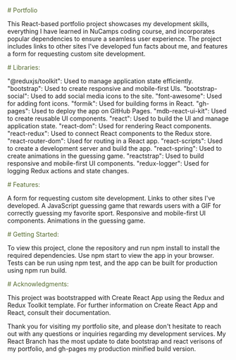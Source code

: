 <span style="color: #556B2F;"># Portfolio</span>

This React-based portfolio project showcases my development skills, everything I have learned in NuCamps coding course, and incorporates popular dependencies to ensure a seamless user experience. The project includes links to other sites I've developed fun facts about me, and features a form for requesting custom site development.

<span style="color: #556B2F;"># Libraries:</span>

"@reduxjs/toolkit": Used to manage application state efficiently.
"bootstrap": Used to create responsive and mobile-first UIs.
"bootstrap-social": Used to add social media icons to the site.
"font-awesome": Used for adding font icons.
"formik": Used for building forms in React.
"gh-pages": Used to deploy the app on GitHub Pages.
"mdb-react-ui-kit": Used to create reusable UI components.
"react": Used to build the UI and manage application state.
"react-dom": Used for rendering React components.
"react-redux": Used to connect React components to the Redux store.
"react-router-dom": Used for routing in a React app.
"react-scripts": Used to create a development server and build the app.
"react-spring": Used to create animations in the guessing game.
"reactstrap": Used to build responsive and mobile-first UI components.
"redux-logger": Used for logging Redux actions and state changes.

<span style="color: #556B2F;"># Features:</span>

A form for requesting custom site development.
Links to other sites I've developed.
A JavaScript guessing game that rewards users with a GIF for correctly guessing my favorite sport.
Responsive and mobile-first UI components.
Animations in the guessing game.

<span style="color: #556B2F;"># Getting Started:</span>

To view this project, clone the repository and run npm install to install the required dependencies. Use npm start to view the app in your browser. Tests can be run using npm test, and the app can be built for production using npm run build.

<span style="color: #556B2F;"># Acknowledgments:</span>

This project was bootstrapped with Create React App using the Redux and Redux Toolkit template. For further information on Create React App and React, consult their documentation.

Thank you for visiting my portfolio site, and please don't hesitate to reach out with any questions or inquiries regarding my development services. My React Branch has the most update to date bootstrap and react verisons of my portfolio, and gh-pages my production minified build version.
